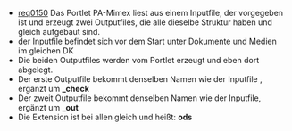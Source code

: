 * [req0150](https://github.com/PolitAktiv/politaktiv-requirements/tree/master/de/requirements/req0150.md) 
Das Portlet PA-Mimex liest aus einem Inputfile, der vorgegeben ist und erzeugt zwei Outputfiles, die alle dieselbe Struktur haben und gleich aufgebaut sind.
 * der Inputfile befindet sich vor dem Start unter Dokumente und Medien im gleichen DK 
 * Die beiden Outputfiles werden vom Portlet erzeugt und eben dort abgelegt.
 * Der erste Outputfile bekommt denselben Namen wie der Inputfile , ergänzt um **_check**
 * Der zweit Outputfile bekommt denselben Namen wie der Inputfile, ergänzt um **_out**
 * Die Extension ist bei allen  gleich und heißt: **ods**


